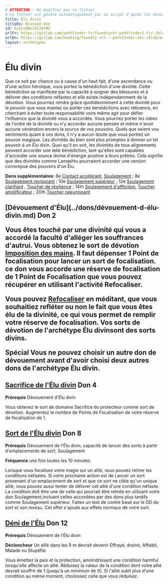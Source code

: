 ```yaml
---
# ATTENTION : Ne modifiez pas ce fichier
# Ce fichier est généré automatiquement par un script d'après les données du module Foundry VTT officiel et de sa traduction
title: Élu divin
titleEn: Blessed One
id: 5zILvODoiQC34tWU
urlFr: https://gitlab.com/pathfinder-fr/foundryvtt-pathfinder2-fr/-/blob/master/data/archetypes/5zILvODoiQC34tWU.htm
urlEn: https://gitlab.com/hooking/foundry-vtt---pathfinder-2e/-/blob/master/packs/data/archetypes.db/blessed-one.json
layout: archétypes
---
```

# Élu divin

Que ce soit par chance ou à cause d'un haut fait, d'une ascendance ou d'une action héroïque, vous portez la bénédiction d'une divinité. Cette bénédiction se manifeste par la capacité à soigner des blessures et à délivrer des conditions néfastes et elle existe indépendamment de la dévotion. Vous pourriez rendre grâce quotidiennement à cette divinité pour le pouvoir que vous maniez ou porter ces bénédictions avec réticence, en cherchant à éviter toute responsabilité voire même agir pour défier l'influence que la divinité vous a accordée. Vous pourriez porter les robes de l'ordre de la divinité ou n'y accorder aucune pensée et même n'avoir aucune vénération envers la source de vos pouvoirs. Quels que soient vos sentiments quant à ces dons, il n'y a aucun doute que vous portiez un pouvoir magique. Les divinités du bien sont plus promptes à donner un tel pouvoir à un Élu divin. Quoi qu'il en soit, les divinités de tous alignements peuvent accorder une telle bénédiction, tant qu'elles sont capables d'accorder une source divine d'énergie positive à leurs prêtres. Cela signifie que des divinités comme Lamashtu pourraient accorder une version corrompue des pouvoirs d'un Élu.

**Dons supplémentaires**: 6e [Contact accélérant](../dons/contact-accélérant.md), [Soulagement](../dons/soulagement.md) ; 8e [Soulagement revigorant](../dons/soulagement-revigorant.md) ; 10e [Soulagement supérieur](../dons/soulagement-supérieur.md) ; 12e [Soulagement clarifiant](../dons/soulagement-clarifiant.md) , [Toucher de résilience](../dons/toucher-de-résilience.md) ; 14th [Soulagement d'affliction](../dons/soulagement-d-affliction.md), [Toucher amplificateur](../dons/toucher-amplificateur.md) ; 20th [Toucher rajeunissant](../dons/toucher-rajeunissant.md)

<h2 style="text-align: left;">[Dévouement d'Élu](../dons/dévouement-d-élu-divin.md) Don 2

Vous êtes touché par une divinité qui vous a accordé la faculté d'alléger les souffrances d'autrui. Vous obtenez le sort de dévotion [Imposition des mains](../sorts/imposition-des-mains.md). Il faut dépenser 1 Point de focalisation pour lancer un sort de focalisation. ce don vous accorde une réserve de focalisation de 1 Point de Focalisation que vous pouvez récupérer en utilisant l'activité Refocaliser.

Vous pouvez [Refocaliser](../actions/refocaliser.md) en méditant, que vous souhaitiez refléter ou non le fait que vous êtes élu de la divinité, ce qui vous permet de remplir votre réserve de focalisation. Vos sorts de dévotion de l'archétype Élu divinsont des sorts divins.

**Spécial** Vous ne pouvez choisir un autre don de dévouement avant d'avoir choisi deux autres dons de l'archétype Élu divin.

## [Sacrifice de l'Élu divin](../dons/sacrifice-de-l-élu-divin.md) Don 4

**Prérequis** <a class="entity-link" data-pack="pf2e.feats-srd" data-id="eBdajOzs8kiJDic2" draggable="true">Dévouement d'Élu divin</a>

Vous obtenez le sort de domaine <a class="entity-link" data-pack="pf2e.spells-srd" data-id="rQYob0QMJ0I1U2sU" draggable="true">Sacrifice du protecteur</a> comme sort de dévotion. Augmentez le nombre de Points de Focalisation de votre réserve de focalisation de 1.

## [Sort de l'Élu divin](../dons/sort-de-l-élu-divin.md) Don 8

**Prérequis** Dévouement de l'Élu divin, capacité de lancer des sorts à partir d'emplacements de sort, Soulagement

**Fréquence** une fois toutes les 10 minutes

Lorsque vous focalisez votre magie sur un allié, vous pouvez retirer les conditions néfastes. Si votre prochaine action est de Lancer un sort provenant d'un emplacement de sort et que ce sort ne cible qu'un unique allié, vous pouvez aussi tenter de délivrer cet allié d'une condition néfaste. La condition doit être une de celle qui pourrait être retirée en utilisant votre don Soulagement,incluant celles accordées par des dons plus tardifs comme Soulagement supérieur. Faites un test de contre basé sur le DD du sort et son niveau. Cet effet s'ajoute aux effets normaux de votre sort.

## [Déni de l'Élu](../dons/déni-de-l-élu.md) Don 12

**Prérequis** Dévouement de l'Élu divin

**Déclencheur** Un allié dans les 9 m devrait devenir Effrayé, drainé, Affaibli, Malade ou Stupéfié.

Vous émettez la paix et la protection, amoindrissant une condition harmful lorsqu'elle affecte un allié. Réduisez la valeur de la condition dont votre allié devrait souffrir de 1 (jusqu'à un minimum de 0). Si l'allié subit plus d'une condition au même moment, choisissez celle que vous réduisez.
